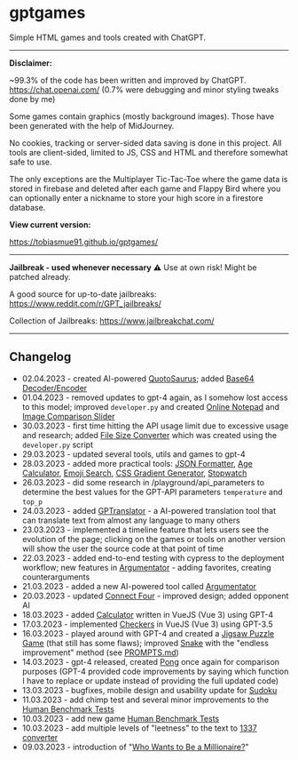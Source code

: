 # gptgames
Simple HTML games and tools created with ChatGPT.

---

**Disclaimer:**

~99.3% of the code has been written and improved by ChatGPT. https://chat.openai.com/
(0.7% were debugging and minor styling tweaks done by me)

Some games contain graphics (mostly background images). Those have been generated with the help of MidJourney.

No cookies, tracking or server-sided data saving is done in this project. All tools are client-sided, limited to JS, CSS and HTML and therefore somewhat safe to use. 

The only exceptions are the Multiplayer Tic-Tac-Toe where the game data is stored in firebase and deleted after each game and Flappy Bird where you can optionally enter a nickname to store your high score in a firestore database.

**View current version:**

https://tobiasmue91.github.io/gptgames/

---

**Jailbreak - used whenever necessary** ⚠️ Use at own risk! Might be patched already.

A good source for up-to-date jailbreaks: https://www.reddit.com/r/GPT_jailbreaks/ 

Collection of Jailbreaks: https://www.jailbreakchat.com/

---

## Changelog
- 02.04.2023 - created AI-powered [QuotoSaurus](https://tobiasmue91.github.io/gptgames/tools/quotosaurus.html); added [Base64 Decoder/Encoder](https://tobiasmue91.github.io/gptgames/tools/base64_encoder_decoder.html)
- 01.04.2023 - removed updates to gpt-4 again, as I somehow lost access to this model; improved `developer.py` and created [Online Notepad](https://tobiasmue91.github.io/gptgames/tools/online_notepad.html) and [Image Comparison Slider](https://tobiasmue91.github.io/gptgames/tools/image_comparison_slider.html)
- 30.03.2023 - first time hitting the API usage limit due to excessive usage and research; added [File Size Converter](https://tobiasmue91.github.io/gptgames/tools/file_size_converter.html) which was created using the `developer.py` script
- 29.03.2023 - updated several tools, utils and games to gpt-4
- 28.03.2023 - added more practical tools: [JSON Formatter](https://tobiasmue91.github.io/gptgames/tools/json_formatter.html), [Age Calculator](https://tobiasmue91.github.io/gptgames/tools/age_calculator.html), [Emoji Search](https://tobiasmue91.github.io/gptgames/tools/emoji_search.html), [CSS Gradient Generator](https://tobiasmue91.github.io/gptgames/tools/css_gradient_generator.html), [Stopwatch](https://tobiasmue91.github.io/gptgames/tools/stopwatch.html)
- 26.03.2023 - did some research in /playground/api_parameters to determine the best values for the GPT-API parameters `temperature` and `top_p`
- 24.03.2023 - added [GPTranslator](https://tobiasmue91.github.io/gptgames/tools/gptranslator.html) - a AI-powered translation tool that can translate text from almost any language to many others
- 23.03.2023 - implemented a timeline feature that lets users see the evolution of the page; clicking on the games or tools on another version will show the user the source code at that point of time
- 22.03.2023 - added end-to-end testing with cypress to the deployment workflow; new features in [Argumentator](https://tobiasmue91.github.io/gptgames/tools/argumentator/argumentator.html) - adding favorites, creating counterarguments
- 21.03.2023 - added a new AI-powered tool called [Argumentator](https://tobiasmue91.github.io/gptgames/tools/argumentator/argumentator.html)
- 20.03.2023 - updated [Connect Four](https://tobiasmue91.github.io/gptgames/games/connect_four.html) - improved design; added opponent AI
- 18.03.2023 - added [Calculator](https://tobiasmue91.github.io/gptgames/tools/calculator.html) written in VueJS (Vue 3) using GPT-4
- 17.03.2023 - implemented [Checkers](https://tobiasmue91.github.io/gptgames/games/checkers.html) in VueJS (Vue 3) using GPT-3.5
- 16.03.2023 - played around with GPT-4 and created a [Jigsaw Puzzle Game](https://tobiasmue91.github.io/gptgames/games/jigsaw.html) (that still has some flaws); improved [Snake](https://tobiasmue91.github.io/gptgames/games/snake.html) with the "endless improvement" method (see [PROMPTS.md](https://github.com/TobiasMue91/gptgames/blob/main/PROMPTS.md))
- 14.03.2023 - gpt-4 released, created [Pong](https://tobiasmue91.github.io/gptgames/games/pong.html) once again for comparison purposes (GPT-4 provided code improvements by saying which function I have to replace or update instead of providing the full updated code)
- 13.03.2023 - bugfixes, mobile design and usability update for [Sudoku](https://tobiasmue91.github.io/gptgames/games/sudoku.html)
- 11.03.2023 - add chimp test and several minor improvements to the [Human Benchmark Tests](https://tobiasmue91.github.io/gptgames/games/human_benchmark.html)
- 10.03.2023 - add new game [Human Benchmark Tests](https://tobiasmue91.github.io/gptgames/games/human_benchmark.html)
- 10.03.2023 - add multiple levels of "leetness" to the text to [1337 converter](https://tobiasmue91.github.io/gptgames/games/1337.html)
- 09.03.2023 - introduction of "[Who Wants to Be a Millionaire?](https://tobiasmue91.github.io/gptgames/games/who_wants_to_be_a_millionaire.html)"